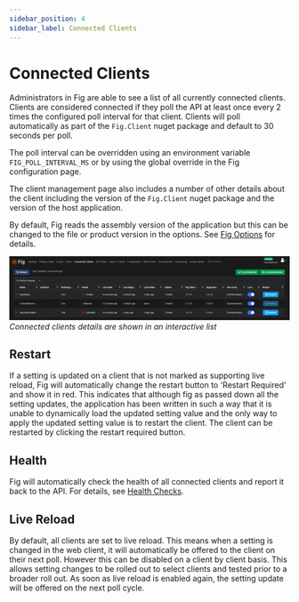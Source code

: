 ```yaml
---
sidebar_position: 4
sidebar_label: Connected Clients
---
```


# Connected Clients

Administrators in Fig are able to see a list of all currently connected clients. Clients are considered connected if they poll the API at least once every 2 times the configured poll interval for that client. Clients will poll automatically as part of the `Fig.Client` nuget package and default to 30 seconds per poll.

The poll interval can be overridden using an environment variable `FIG_POLL_INTERVAL_MS` or by using the global override in the Fig configuration page.

The client management page also includes a number of other details about the client including the version of the `Fig.Client` nuget package and the version of the host application.

By default, Fig reads the assembly version of the application but this can be changed to the file or product version in the options. See [Fig Options](../client-configuration.md#fig-options) for details.

![Connected clients](../../static/img/connected-clients.png)  
*Connected clients details are shown in an interactive list*

## Restart

If a setting is updated on a client that is not marked as supporting live reload, Fig will automatically change the restart button to 'Restart Required' and show it in red. This indicates that although fig as passed down all the setting updates, the application has been written in such a way that it is unable to dynamically load the updated setting value and the only way to apply the updated setting value is to restart the client. The client can be restarted by clicking the restart required button.

## Health

Fig will automatically check the health of all connected clients and report it back to the API. For details, see [Health Checks](./18-health-checks.md).

## Live Reload

By default, all clients are set to live reload. This means when a setting is changed in the web client, it will automatically be offered to the client on their next poll. However this can be disabled on a client by client basis. This allows setting changes to be rolled out to select clients and tested prior to a broader roll out. As soon as live reload is enabled again, the setting update will be offered on the next poll cycle.
